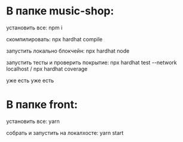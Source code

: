 # В папке music-shop:

установить все: npm i

скомпилировать: npx hardhat compile

запустить локально блокчейн: npx hardhat node

запустить тесты и проверить покрытие: npx hardhat test --network localhost / npx hardhat coverage

<!-- развернуть локальный блокчейн и экспортировать abi контракта в папку front: npx hardhat deploy --network localhost --export ./front/src/contracts/MusicShop.json --> уже есть

<!-- экспортировать typechain в папку front: npx typechain --out-dir front/src/typechain --target ethers-v5 "artifacts/contracts/\*_/_[!dbg].json"
 --> уже есть

# В папке front:

установить все: yarn

собрать и запустить на локалхосте: yarn start
